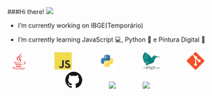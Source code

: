 ###Hi there! <img src="https://raw.githubusercontent.com/iampavangandhi/iampavangandhi/master/gifs/Hi.gif" width="30px"></h2>
 - I’m currently working on IBGE(Temporário)
 <!--🌱--> 
 - I’m currently learning JavaScript 💻, Python 🐍 e Pintura Digital 🎨
<!--
<p align="center">
  <a href="https://github.com/anuraghazra/github-readme-stats">
    <img
      align="center"
      src="https://github-readme-stats.vercel.app/api/top-langs/?username=rodiecko&layout=compact"
    />
  </a>
  <a href="https://github.com/anuraghazra/github-readme-stats">
    <img
      align="center"
      height="165"
      src="https://github-readme-stats.vercel.app/api?username=rodiecko&count_private=true&show_icons=true&custom_title=Github%20Status&hide=issues"
    />
  </a>
</p> -->
<!--### Skills 👨‍🚒-->
<p align="center">
<!--     <img height="40" src="https://user-images.githubusercontent.com/674621/71187801-14e60a80-2280-11ea-94c9-e56576f76baf.png"> -->
    <img height="40" src="https://raw.githubusercontent.com/devicons/devicon/master/icons/java/java-plain.svg">
    &nbsp;&nbsp;&nbsp;&nbsp;&nbsp;&nbsp;&nbsp;&nbsp;&nbsp;&nbsp;&nbsp;&nbsp;&nbsp;            
   <img height="40" src="https://raw.githubusercontent.com/devicons/devicon/master/icons/javascript/javascript-original.svg">
    &nbsp;&nbsp;&nbsp;&nbsp;&nbsp;&nbsp;&nbsp;&nbsp;&nbsp;&nbsp;&nbsp;&nbsp;&nbsp;        
    <img height="40" src="https://raw.githubusercontent.com/github/explore/80688e429a7d4ef2fca1e82350fe8e3517d3494d/topics/python/python.png">
    &nbsp;&nbsp;&nbsp;&nbsp;&nbsp;&nbsp;&nbsp;&nbsp;&nbsp;&nbsp;&nbsp;&nbsp;&nbsp;            
   <img height="40" src="https://raw.githubusercontent.com/github/explore/80688e429a7d4ef2fca1e82350fe8e3517d3494d/topics/latex/latex.png">
    &nbsp;&nbsp;&nbsp;&nbsp;&nbsp;&nbsp;&nbsp;&nbsp;&nbsp;&nbsp;&nbsp;&nbsp;&nbsp;       
   <img height="40" src="https://raw.githubusercontent.com/devicons/devicon/master/icons/git/git-original.svg">
    &nbsp;&nbsp;&nbsp;&nbsp;&nbsp;&nbsp;&nbsp;&nbsp;&nbsp;&nbsp;&nbsp;&nbsp;&nbsp;
   <img height="40" src="https://raw.githubusercontent.com/devicons/devicon/master/icons/github/github-original.svg">
    &nbsp;&nbsp;&nbsp;&nbsp;&nbsp;&nbsp;&nbsp;&nbsp;&nbsp;&nbsp;&nbsp;&nbsp;&nbsp;     
   <img height="40" src="https://upload.wikimedia.org/wikipedia/commons/thumb/a/a5/Archlinux-icon-crystal-64.svg/1024px-Archlinux-icon-crystal-64.svg.png">
    &nbsp;&nbsp;&nbsp;&nbsp;&nbsp;&nbsp;&nbsp;&nbsp;&nbsp;&nbsp;&nbsp;&nbsp;&nbsp;
<!--    <img height="40" src="https://upload.wikimedia.org/wikipedia/commons/thumb/8/8d/KDE_logo.svg/150px-KDE_logo.svg.png"> -->
<!--     &nbsp;&nbsp;&nbsp;&nbsp;&nbsp;&nbsp;&nbsp;&nbsp;&nbsp;&nbsp;&nbsp;&nbsp;&nbsp; -->
   <img height="40" src="https://krita.org/wp-content/themes/krita-org-theme/images/krita-logo.png?v2021">
    &nbsp;&nbsp;&nbsp;&nbsp;&nbsp;&nbsp;&nbsp;&nbsp;&nbsp;&nbsp;&nbsp;&nbsp;&nbsp;
</p>

<!--
**rodiecko/rodiecko** is a ✨ _special_ ✨ repository because its `README.md` (this file) appears on your GitHub profile.

Here are some ideas to get you started:

- 🔭 I’m currently working on ...
- 🌱 I’m currently learning ...
- 👯 I’m looking to collaborate on ...
- 🤔 I’m looking for help with ...
- 💬 Ask me about ...
- 📫 How to reach me: ...
- 😄 Pronouns: ...
- ⚡ Fun fact: ...
-->
